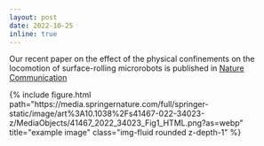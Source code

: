 ```yaml
---
layout: post
date: 2022-10-25
inline: true
---
```


Our recent paper on the effect of the physical confinements on the locomotion of surface-rolling microrobots is published in [Nature Communication](https://www.nature.com/articles/s41467-022-34023-z)

<div class="row">
    <div class="col-sm mt-3 mt-md-0">
        {% include figure.html path="https://media.springernature.com/full/springer-static/image/art%3A10.1038%2Fs41467-022-34023-z/MediaObjects/41467_2022_34023_Fig1_HTML.png?as=webp" title="example image" class="img-fluid rounded z-depth-1" %}
    </div>
</div>
